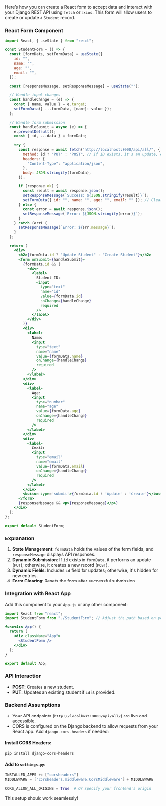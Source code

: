 Here’s how you can create a React form to accept data and interact with your Django REST API using `fetch` or `axios`. This form will allow users to create or update a `Student` record.

### React Form Component

```jsx
import React, { useState } from "react";

const StudentForm = () => {
  const [formData, setFormData] = useState({
    id: "",
    name: "",
    age: "",
    email: "",
  });

  const [responseMessage, setResponseMessage] = useState("");

  // Handle input changes
  const handleChange = (e) => {
    const { name, value } = e.target;
    setFormData({ ...formData, [name]: value });
  };

  // Handle form submission
  const handleSubmit = async (e) => {
    e.preventDefault();
    const { id, ...data } = formData;

    try {
      const response = await fetch("http://localhost:8000/api/all/", {
        method: id ? "PUT" : "POST", // If ID exists, it's an update, else create
        headers: {
          "Content-Type": "application/json",
        },
        body: JSON.stringify(formData),
      });

      if (response.ok) {
        const result = await response.json();
        setResponseMessage(`Success: ${JSON.stringify(result)}`);
        setFormData({ id: "", name: "", age: "", email: "" }); // Clear form
      } else {
        const error = await response.json();
        setResponseMessage(`Error: ${JSON.stringify(error)}`);
      }
    } catch (err) {
      setResponseMessage(`Error: ${err.message}`);
    }
  };

  return (
    <div>
      <h2>{formData.id ? "Update Student" : "Create Student"}</h2>
      <form onSubmit={handleSubmit}>
        {formData.id && (
          <div>
            <label>
              Student ID:
              <input
                type="text"
                name="id"
                value={formData.id}
                onChange={handleChange}
                required
              />
            </label>
          </div>
        )}
        <div>
          <label>
            Name:
            <input
              type="text"
              name="name"
              value={formData.name}
              onChange={handleChange}
              required
            />
          </label>
        </div>
        <div>
          <label>
            Age:
            <input
              type="number"
              name="age"
              value={formData.age}
              onChange={handleChange}
              required
            />
          </label>
        </div>
        <div>
          <label>
            Email:
            <input
              type="email"
              name="email"
              value={formData.email}
              onChange={handleChange}
              required
            />
          </label>
        </div>
        <button type="submit">{formData.id ? "Update" : "Create"}</button>
      </form>
      {responseMessage && <p>{responseMessage}</p>}
    </div>
  );
};

export default StudentForm;
```

### Explanation
1. **State Management**: `formData` holds the values of the form fields, and `responseMessage` displays API responses.
2. **Dynamic Submission**: If `id` exists in `formData`, it performs an update (`PUT`); otherwise, it creates a new record (`POST`).
3. **Dynamic Fields**: Includes `id` field for updates; otherwise, it's hidden for new entries.
4. **Form Clearing**: Resets the form after successful submission.

### Integration with React App
Add this component to your `App.js` or any other component:

```jsx
import React from "react";
import StudentForm from "./StudentForm"; // Adjust the path based on your directory structure

function App() {
  return (
    <div className="App">
      <StudentForm />
    </div>
  );
}

export default App;
```

### API Interaction
- **POST**: Creates a new student.
- **PUT**: Updates an existing student if `id` is provided.

### Backend Assumptions
- Your API endpoints (`http://localhost:8000/api/all/`) are live and accessible.
- CORS is configured on the Django backend to allow requests from your React app. Add `django-cors-headers` if needed:

#### Install CORS Headers:
```bash
pip install django-cors-headers
```

#### Add to `settings.py`:
```python
INSTALLED_APPS += ["corsheaders"]
MIDDLEWARE = ["corsheaders.middleware.CorsMiddleware"] + MIDDLEWARE

CORS_ALLOW_ALL_ORIGINS = True  # Or specify your frontend's origin
```

This setup should work seamlessly!



